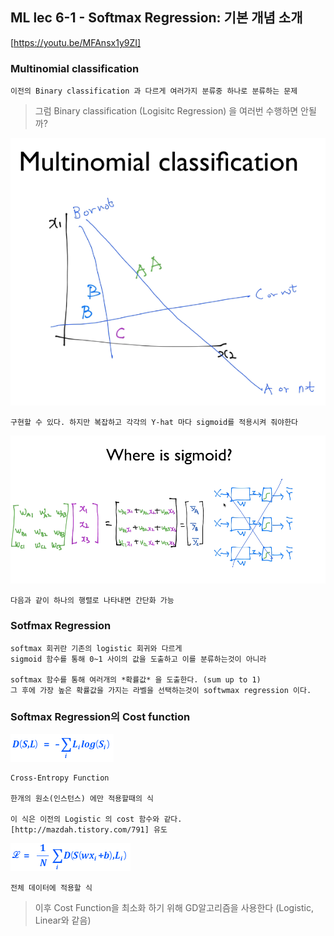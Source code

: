 ## ML lec 6-1 - Softmax Regression: 기본 개념 소개
[https://youtu.be/MFAnsx1y9ZI]

### Multinomial classification

    이전의 Binary classification 과 다르게 여러가지 분류중 하나로 분류하는 문제

> 그럼 Binary classification (Logisitc Regression) 을 여러번 수행하면 안될까?


![img](img/lec06-01.png)

    구현할 수 있다. 하지만 복잡하고 각각의 Y-hat 마다 sigmoid를 적용시켜 줘야한다


![img](img/lec06-02.png)

    다음과 같이 하나의 행렬로 나타내면 간단화 가능


### Sotfmax Regression

    softmax 회귀란 기존의 logistic 회귀와 다르게
    sigmoid 함수를 통해 0~1 사이의 값을 도출하고 이를 분류하는것이 아니라

    softmax 함수를 통해 여러개의 *확률값* 을 도출한다. (sum up to 1)
    그 후에 가장 높은 확률값을 가지는 라벨을 선택하는것이 softwmax regression 이다.


### Softmax Regression의 Cost function

![img](img/lec06-03.png)

    Cross-Entropy Function

    한개의 원소(인스턴스) 에만 적용할때의 식

    이 식은 이전의 Logistic 의 cost 함수와 같다.
    [http://mazdah.tistory.com/791] 유도

![img](img/lec06-04.png)

    전체 데이터에 적용할 식


> 이후 Cost Function을 최소화 하기 위해 GD알고리즘을 사용한다 (Logistic, Linear와 같음)